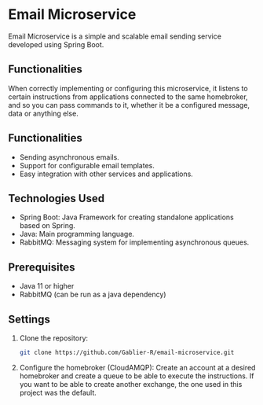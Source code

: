 # Email Microservice

Email Microservice is a simple and scalable email sending service developed using Spring Boot.

## Functionalities
When correctly implementing or configuring this microservice, it listens to certain instructions from applications connected to the same homebroker, and so you can pass commands to it, whether it be a configured message, data or anything else.

## Functionalities

- Sending asynchronous emails.
- Support for configurable email templates.
- Easy integration with other services and applications.

## Technologies Used

- Spring Boot: Java Framework for creating standalone applications based on Spring.
- Java: Main programming language.
- RabbitMQ: Messaging system for implementing asynchronous queues.

## Prerequisites

- Java 11 or higher
- RabbitMQ (can be run as a java dependency)

## Settings

1. Clone the repository:
   ```bash
   git clone https://github.com/Gablier-R/email-microservice.git

2. Configure the homebroker (CloudAMQP):
   Create an account at a desired homebroker and create a queue to be able to execute the instructions.
   If you want to be able to create another exchange, the one used in this project was the default.
